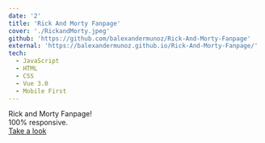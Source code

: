 ```yaml
---
date: '2'
title: 'Rick And Morty Fanpage'
cover: './RickandMorty.jpeg'
github: 'https://github.com/balexandermunoz/Rick-And-Morty-Fanpage'
external: 'https://balexandermunoz.github.io/Rick-And-Morty-Fanpage/'
tech:
  - JavaScript
  - HTML
  - CSS
  - Vue 3.0
  - Mobile First
---
```


Rick and Morty Fanpage!  
100% responsive.  
[Take a look](https://balexandermunoz.github.io/Rick-And-Morty-Fanpage/)
